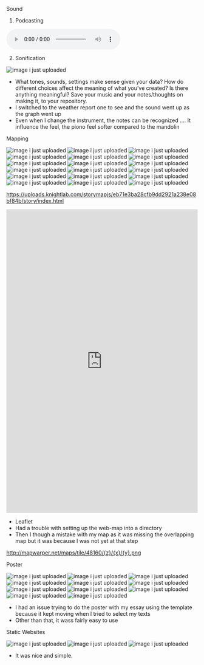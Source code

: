 Sound 

1. Podcasting

![image i just uploaded](podcast1.mp3)

2. Sonification 

![image i just uploaded](sonifi1.JPG)

-	What tones, sounds, settings make sense given your data? How do different choices affect the meaning of what you’ve created? Is there anything meaningful? Save your music and your notes/thoughts on making it, to your repository.
-	I switched to the weather report one to see and the sound went up as the graph went up
-	Even when I change the instrument, the notes can be recognized …. It influence the feel, the piono feel softer compared to the mandolin 

Mapping 

![image i just uploaded](mapping1.JPG)
![image i just uploaded](mapping2.JPG)
![image i just uploaded](mapping3.JPG)
![image i just uploaded](mapping4.JPG)
![image i just uploaded](mapping5.JPG)
![image i just uploaded](mapping6.JPG)
![image i just uploaded](mapping7.JPG)
![image i just uploaded](mapping8.JPG)
![image i just uploaded](mapping9.JPG)
![image i just uploaded](mapping10.JPG)
![image i just uploaded](mapping11.JPG)
![image i just uploaded](mapping12.JPG)
![image i just uploaded](mapping13.JPG)
![image i just uploaded](mapping14.JPG)
![image i just uploaded](mapping15.JPG)
![image i just uploaded](mapping16.JPG)
![image i just uploaded](mapping17.JPG)
![image i just uploaded](mapping18.JPG)



https://uploads.knightlab.com/storymapjs/eb71e3ba28cfb9dd2921a238e08bf84b/story/index.html

<iframe src="https://uploads.knightlab.com/storymapjs/eb71e3ba28cfb9dd2921a238e08bf84b/story/index.html" frameborder="0" width="100%" height="800"></iframe>

-	Leaflet 
-	Had a trouble with setting up the web-map into a directory 
-	Then I though a mistake with my map as it was missing the overlapping map but it was because I was not yet at that step 

http://mapwarper.net/maps/tile/48160/{z}/{x}/{y}.png

Poster 

![image i just uploaded](ink1.JPG)
![image i just uploaded](inkscape.png)
![image i just uploaded](posters.JPG)
![image i just uploaded](poster1.JPG)
![image i just uploaded](poster2.JPG)
![image i just uploaded](poster3.JPG)
![image i just uploaded](poster4.JPG)
![image i just uploaded](poster5.JPG)
![image i just uploaded](poster=Nenqayni.png)
![image i just uploaded](poster=Nenqayni1.png)
![image i just uploaded](poster-red.svg)

- I had an issue trying to do the poster with my essay using the template because it kept moving when I tried to select my texts
- Other than that, it wass fairly easy to use 

Static Websites

![image i just uploaded](staticweb2.JPG)
![image i just uploaded](staticweb22.JPG)
![image i just uploaded](staticwebsite3.JPG)

- It was nice and simple. 
